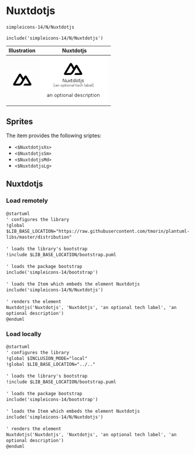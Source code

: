 # Nuxtdotjs


```text
simpleicons-14/N/Nuxtdotjs
```

```text
include('simpleicons-14/N/Nuxtdotjs')
```



| Illustration | Nuxtdotjs |
| :---: | :---: |
| ![illustration for Illustration](../../simpleicons-14/N/Nuxtdotjs.png) | ![illustration for Nuxtdotjs](../../simpleicons-14/N/Nuxtdotjs.Local.png) |



## Sprites
The item provides the following sriptes:

- `<$NuxtdotjsXs>`
- `<$NuxtdotjsSm>`
- `<$NuxtdotjsMd>`
- `<$NuxtdotjsLg>`





## Nuxtdotjs

### Load remotely
```plantuml
@startuml
' configures the library
!global $LIB_BASE_LOCATION="https://raw.githubusercontent.com/tmorin/plantuml-libs/master/distribution"

' loads the library's bootstrap
!include $LIB_BASE_LOCATION/bootstrap.puml

' loads the package bootstrap
include('simpleicons-14/bootstrap')

' loads the Item which embeds the element Nuxtdotjs
include('simpleicons-14/N/Nuxtdotjs')

' renders the element
Nuxtdotjs('Nuxtdotjs', 'Nuxtdotjs', 'an optional tech label', 'an optional description')
@enduml
```

### Load locally
```plantuml
@startuml
' configures the library
!global $INCLUSION_MODE="local"
!global $LIB_BASE_LOCATION="../.."

' loads the library's bootstrap
!include $LIB_BASE_LOCATION/bootstrap.puml

' loads the package bootstrap
include('simpleicons-14/bootstrap')

' loads the Item which embeds the element Nuxtdotjs
include('simpleicons-14/N/Nuxtdotjs')

' renders the element
Nuxtdotjs('Nuxtdotjs', 'Nuxtdotjs', 'an optional tech label', 'an optional description')
@enduml
```

